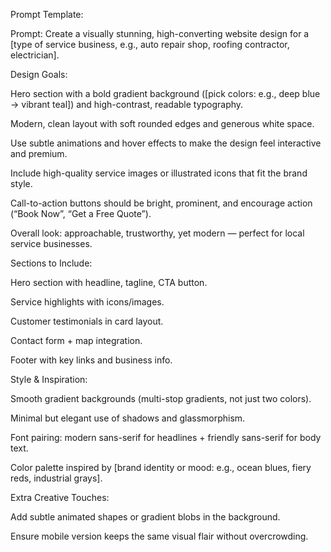Prompt Template:

Prompt:
Create a visually stunning, high-converting website design for a [type of service business, e.g., auto repair shop, roofing contractor, electrician].

Design Goals:

Hero section with a bold gradient background ([pick colors: e.g., deep blue → vibrant teal]) and high-contrast, readable typography.

Modern, clean layout with soft rounded edges and generous white space.

Use subtle animations and hover effects to make the design feel interactive and premium.

Include high-quality service images or illustrated icons that fit the brand style.

Call-to-action buttons should be bright, prominent, and encourage action (“Book Now”, “Get a Free Quote”).

Overall look: approachable, trustworthy, yet modern — perfect for local service businesses.

Sections to Include:

Hero section with headline, tagline, CTA button.

Service highlights with icons/images.

Customer testimonials in card layout.

Contact form + map integration.

Footer with key links and business info.

Style & Inspiration:

Smooth gradient backgrounds (multi-stop gradients, not just two colors).

Minimal but elegant use of shadows and glassmorphism.

Font pairing: modern sans-serif for headlines + friendly sans-serif for body text.

Color palette inspired by [brand identity or mood: e.g., ocean blues, fiery reds, industrial grays].

Extra Creative Touches:

Add subtle animated shapes or gradient blobs in the background.

Ensure mobile version keeps the same visual flair without overcrowding.